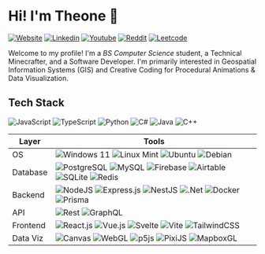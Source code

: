 # Hi! I'm Theone 👋

[![Website](https://img.shields.io/badge/theeoneeclarin.com-black?logo=Google-Chrome&logoColor=white&link=https://theoneeclarin.com)](https://theoneeclarin.com)
[![Linkedin](https://img.shields.io/badge/in/theoneeclarin-blue?logo=Linkedin&logoColor=white&link=https://www.linkedin.com/in/theoneeclarin/)](https://www.linkedin.com/in/theoneeclarin/)
[![Youtube](https://img.shields.io/badge/@daawaan4U-FF0000?logo=youtube&logoColor=white&link=https://www.youtube.com/@daawaan4U)](https://www.youtube.com/@daawaan4U)
[![Reddit](https://img.shields.io/badge/u/daawaan4U-FF4500?logo=reddit&logoColor=white&link=https://reddit.com/user/u/daawaan4U/)](https://reddit.com/user/u/daawaan4U/)
[![Leetcode](https://img.shields.io/badge/@theoneeclarin-black?logo=LeetCode&logoColor=#d16c06&link=https://leetcode.com/theoneeclarin/)](https://leetcode.com/theoneeclarin/)

Welcome to my profile! I'm a _BS Computer Science_ student, a Technical Minecrafter, and a Software Developer. I'm primarily interested in Geospatial Information Systems (GIS) and Creative Coding for Procedural Animations & Data Visualization.


## Tech Stack

![JavaScript](https://img.shields.io/badge/Javascript--_?logo=javascript&logoColor=%23F7DF1E&style=social) ![TypeScript](https://img.shields.io/badge/Typescript--_?logo=typescript&style=social) ![Python](https://img.shields.io/badge/Python--_?logo=python&style=social) ![C#](https://img.shields.io/badge/C%23--_?logo=csharp&style=social) ![Java](https://img.shields.io/badge/Java--_?logo=openjdk&style=social) ![C++](https://img.shields.io/badge/C++--_?logo=c%2B%2B&style=social)

| **Layer** | **Tools**                                                                                                                                                                                                                                                                                                                                                                                                                                                                                                                                                                                                                                                                                                                                                                                                                                                                                                                                                                                                                                                                                                                                                                                                                                                                                                                                                                                                                                       |
| --------- | ----------------------------------------------------------------------------------------------------------------------------------------------------------------------------------------------------------------------------------------------------------------------------------------------------------------------------------------------------------------------------------------------------------------------------------------------------------------------------------------------------------------------------------------------------------------------------------------------------------------------------------------------------------------------------------------------------------------------------------------------------------------------------------------------------------------------------------------------------------------------------------------------------------------------------------------------------------------------------------------------------------------------------------------------------------------------------------------------------------------------------------------------------------------------------------------------------------------------------------------------------------------------------------------------------------------------------------------------------------------------------------------------------------------------------------------------- |
| OS        | ![Windows 11](https://img.shields.io/badge/Windows%2011--_?logo=Windows%2011&style=social) ![Linux Mint](https://img.shields.io/badge/Linux%20Mint--_?logo=Linux%20Mint&style=social) ![Ubuntu](https://img.shields.io/badge/Ubuntu--_?logo=ubuntu&style=social) ![Debian](https://img.shields.io/badge/Debian--_?logo=debian&style=social)                                                                                                                                                                                                                                                                                                                                                                                                                                                                                                                                                                                                                                                                                                                                                                                                                                                                                                                                                                                                                                                                      |
| Database  | ![PostgreSQL](https://img.shields.io/badge/PostgreSQL--_?logo=postgresql&style=social) ![MySQL](https://img.shields.io/badge/MySQL--_?logo=mysql&style=social) ![Firebase](https://img.shields.io/badge/Firebase--_?logo=firebase&style=social) ![Airtable](https://img.shields.io/badge/Airtable--_?logo=Airtable&style=social) ![SQLite](https://img.shields.io/badge/SQLite--_?logo=sqlite&style=social) ![Redis](https://img.shields.io/badge/Redis--_?logo=redis&style=social)                                                                                                                                                                                                                                                                                                                                                                                                                                                                                                                                                                                                                                                                                                                                                                                                                                                                                                                          |
| Backend   | ![NodeJS](https://img.shields.io/badge/NodeJS--_?logo=node.js&style=social) ![Express.js](https://img.shields.io/badge/Express.js--_?logo=express&style=social) ![NestJS](https://img.shields.io/badge/NestJS--_?logo=nestjs&style=social) ![.Net](https://img.shields.io/badge/ASP.NET--_?&logo=.net&style=social) ![Docker](https://img.shields.io/badge/Docker--_?logo=docker&style=social) ![Prisma](https://img.shields.io/badge/Prisma--_?logo=Prisma&style=social)                                                                                                                                                                                                                                                                                                                                                                                                                                                                                                                                                                                                                                                                                                                                                                                                                                                                                                              |
| API       | ![Rest](https://img.shields.io/badge/REST--_?style=social) ![GraphQL](https://img.shields.io/badge/GraphQL--_?logo=graphql&style=social)                                                                                                                                                                                                                                                                                                                                                                                                                                                                                                                                                                                                                                                                                                                                                                                                                                                                                                                                                                                                                                                                                                                                                                                                                                                                                                        |
| Frontend  | ![React.js](https://img.shields.io/badge/React.js--_?logo=react&style=social) ![Vue.js](https://img.shields.io/badge/Vue.js--_?logo=vuedotjs&style=social) ![Svelte](https://img.shields.io/badge/Svelte--_?logo=svelte&style=social) ![Vite](https://img.shields.io/badge/Vite--_?logo=vite&style=social) ![TailwindCSS](https://img.shields.io/badge/tailwindcss--_?logo=tailwind-css&style=social)                                                                                                                                                                                                                                                                                                                                                                                                                                                                                                                                                                                                                                                                                                                                                                                                                                                                                                                                                                                 |
| Data Viz  | ![Canvas](https://img.shields.io/badge/Canvas--_?logo=html5&style=social) ![WebGL](https://img.shields.io/badge/WebGL--_?logo=webgl&style=social) ![p5js](https://img.shields.io/badge/p5.js--_?logo=p5.js&style=social) ![PixiJS](https://img.shields.io/badge/PixiJS--_?logo=pixi.js&style=social) ![MapboxGL](https://img.shields.io/badge/Mapbox--_?logo=mapbox&style=social) |
